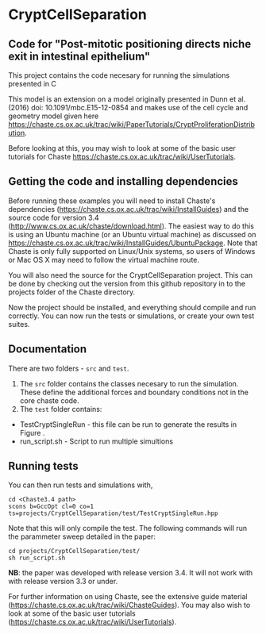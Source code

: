 # CryptCellSeparation

## Code for "Post-mitotic positioning directs niche exit in intestinal epithelium"

This project contains the code necesary for running the simulations presented in C

This model is an extension on a model originally presented in Dunn et al. (2016) doi: 10.1091/mbc.E15-12-0854 and makes use of the cell cycle and geometry model given here https://chaste.cs.ox.ac.uk/trac/wiki/PaperTutorials/CryptProliferationDistribution. 

Before looking at this, you may wish to look at some of the basic user tutorials for Chaste https://chaste.cs.ox.ac.uk/trac/wiki/UserTutorials.

## Getting the code and installing dependencies 

Before running these examples you will need to install Chaste's dependencies (https://chaste.cs.ox.ac.uk/trac/wiki/InstallGuides) and the source code for version 3.4 (http://www.cs.ox.ac.uk/chaste/download.html).
The easiest way to do this is using an Ubuntu machine (or an Ubuntu virtual machine) as discussed on https://chaste.cs.ox.ac.uk/trac/wiki/InstallGuides/UbuntuPackage. 
Note that Chaste is only fully supported on Linux/Unix systems, so users of Windows or Mac OS X may need to follow the virtual machine route.

You will also need the source for the CryptCellSeparation project.  This can be done by checking out the version from this github repository in to the projects folder of the Chaste directory.

Now the project should be installed, and everything should compile and run correctly. 
You can now run the tests or simulations, or create your own test suites.

## Documentation
There are two folders - `src` and `test`.
 1. The `src` folder contains the classes necesary to run the simulation. These define the additional forces and boundary conditions not in the core chaste code.
 2. The `test` folder contains:
  * TestCryptSingleRun - this file can be run to generate the results in Figure .
  * run_script.sh - Script to run multiple simultions

## Running tests
You can then run tests and simulations with,
```
cd <Chaste3.4 path>
scons b=GccOpt cl=0 co=1 ts=projects/CryptCellSeparation/test/TestCryptSingleRun.hpp
```

Note that this will only compile the test. The following commands will run the parammeter sweep detailed in the paper:
```
cd projects/CryptCellSeparation/test/
sh run_script.sh
```

**NB**: the paper was developed with release version 3.4. It will not work with with release version 3.3 or under.

For further information on using Chaste, see the extensive guide material (https://chaste.cs.ox.ac.uk/trac/wiki/ChasteGuides).
You may also wish to look at some of the basic user tutorials (https://chaste.cs.ox.ac.uk/trac/wiki/UserTutorials).
